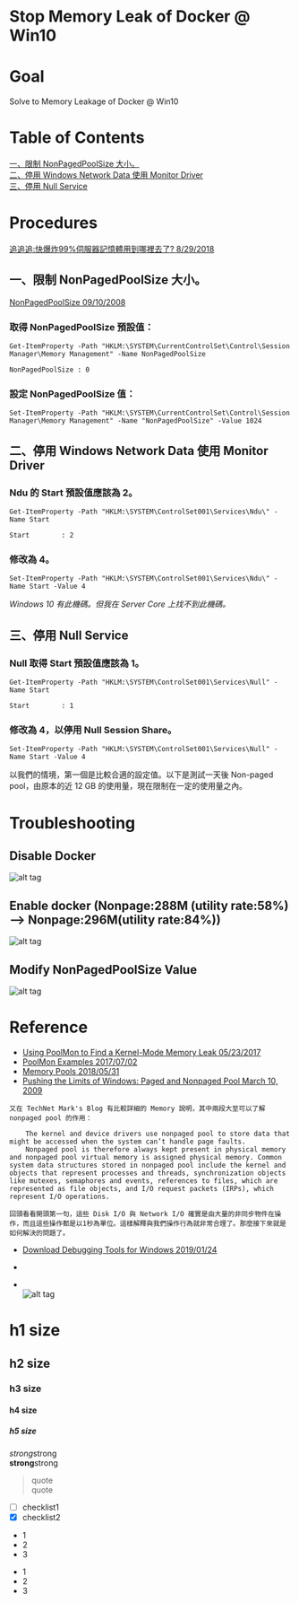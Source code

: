 # Stop Memory Leak of Docker @ Win10

Goal
==============================
Solve to Memory Leakage of Docker @ Win10


Table of Contents
==============================
[一、限制 NonPagedPoolSize 大小。]()  
[二、停用 Windows Network Data 使用 Monitor Driver](#%E4%BA%8C%E5%81%9C%E7%94%A8-windows-network-data-%E4%BD%BF%E7%94%A8-monitor-driver)  
[三、停用 Null Service](#%E4%B8%89%E5%81%9C%E7%94%A8-null-service)  

Procedures
==============================
[追追追:快爆炸99%伺服器記憶體用到哪裡去了?  8/29/2018](https://blog.kkbruce.net/2018/08/why-memory-usage-99-percentage.html#more)  
## 一、限制 NonPagedPoolSize 大小。  
[NonPagedPoolSize 09/10/2008](https://docs.microsoft.com/en-us/previous-versions/windows/it-pro/windows-2000-server/cc976155(v%3dtechnet.10)) 
### 取得 NonPagedPoolSize 預設值： 
```
Get-ItemProperty -Path "HKLM:\SYSTEM\CurrentControlSet\Control\Session Manager\Memory Management" -Name NonPagedPoolSize

NonPagedPoolSize : 0
```
### 設定 NonPagedPoolSize 值：  
```
Set-ItemProperty -Path "HKLM:\SYSTEM\CurrentControlSet\Control\Session Manager\Memory Management" -Name "NonPagedPoolSize" -Value 1024
```

## 二、停用 Windows Network Data 使用 Monitor Driver  
### Ndu 的 Start 預設值應該為 2。
```
Get-ItemProperty -Path "HKLM:\SYSTEM\ControlSet001\Services\Ndu\" -Name Start

Start        : 2
```
### 修改為 4。
```
Set-ItemProperty -Path "HKLM:\SYSTEM\ControlSet001\Services\Ndu\" -Name Start -Value 4
```
*Windows 10 有此機碼。但我在 Server Core 上找不到此機碼。*  

## 三、停用 Null Service  
### Null 取得 Start 預設值應該為 1。  
```
Get-ItemProperty -Path "HKLM:\SYSTEM\ControlSet001\Services\Null" -Name Start

Start        : 1
```
### 修改為 4，以停用 Null Session Share。  
```
Set-ItemProperty -Path "HKLM:\SYSTEM\ControlSet001\Services\Null" -Name Start -Value 4
```
以我們的情境，第一個是比較合適的設定值。以下是測試一天後 Non-paged pool，由原本的近 12 GB 的使用量，現在限制在一定的使用量之內。

Troubleshooting
==============================
## Disable Docker  
![alt tag](https://i.imgur.com/5xU2lMH.jpg)    
## Enable docker  (Nonpage:288M (utility rate:58%) --> Nonpage:296M(utility rate:84%))
![alt tag](https://i.imgur.com/BosipoZ.jpg)  
## Modify NonPagedPoolSize Value
![alt tag](https://i.imgur.com/FDyCoVp.jpg)  


Reference 
==============================

* [Using PoolMon to Find a Kernel-Mode Memory Leak 05/23/2017](https://docs.microsoft.com/en-us/windows-hardware/drivers/debugger/using-poolmon-to-find-a-kernel-mode-memory-leak)  
* [PoolMon Examples 2017/07/02](https://docs.microsoft.com/zh-tw/windows-hardware/drivers/devtest/poolmon-examples)  
* [Memory Pools 2018/05/31](https://docs.microsoft.com/zh-tw/windows/desktop/Memory/memory-pools)  
* [Pushing the Limits of Windows: Paged and Nonpaged Pool March 10, 2009](https://blogs.technet.microsoft.com/markrussinovich/2009/03/10/pushing-the-limits-of-windows-paged-and-nonpaged-pool/)  
```
又在 TechNet Mark's Blog 有比較詳細的 Memory 說明，其中兩段大至可以了解 nonpaged pool 的作用：

    The kernel and device drivers use nonpaged pool to store data that might be accessed when the system can’t handle page faults.
    Nonpaged pool is therefore always kept present in physical memory and nonpaged pool virtual memory is assigned physical memory. Common system data structures stored in nonpaged pool include the kernel and objects that represent processes and threads, synchronization objects like mutexes, semaphores and events, references to files, which are represented as file objects, and I/O request packets (IRPs), which represent I/O operations.

回頭看看開頭第一句，這些 Disk I/O 與 Network I/O 確實是由大量的非同步物件在操作，而且這些操作都是以1秒為單位。這樣解釋與我們操作行為就非常合理了。那麼接下來就是如何解決的問題了。
```

* [Download Debugging Tools for Windows 2019/01/24](https://docs.microsoft.com/zh-tw/windows-hardware/drivers/debugger/debugger-download-tools)  
* []()  


* []()  
![alt tag]()  

# h1 size

## h2 size

### h3 size

#### h4 size

##### h5 size

*strong*strong  
**strong**strong  

> quote  
> quote

- [ ] checklist1
- [x] checklist2

* 1
* 2
* 3

- 1
- 2
- 3